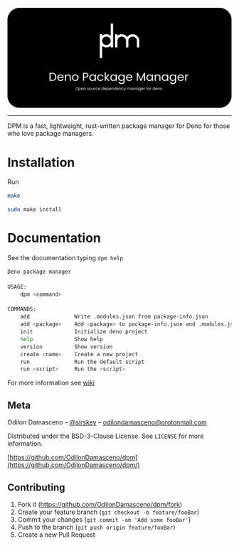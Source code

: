 ![banner](assets/images/banner.png)

---

DPM is a fast, lightweight, rust-written package manager for Deno for those who love package managers.

# Installation

Run

```bash
make
```

```bash
sudo make install
```

# Documentation

See the documentation typing `dpm help`

```bash
Deno package manager

USAGE:
    dpm <command>

COMMANDS:
    add              Write .modules.json from package-info.json
    add <package>    Add <package> to package-info.json and .modules.json
    init             Initialize deno project
    help             Show help
    version          Show version
    create <name>    Create a new project
    run              Run the default script
    run <script>     Run the <script>

```

For more information see [wiki](https://github.com/OdilonDamasceno/dpm/wiki)


## Meta

Odilon Damasceno – [@sirskey](https://twitter.com/sirskey) – odilondamasceno@protonmail.com

Distributed under the BSD-3-Clause License. See ``LICENSE`` for more information.

[https://github.com/OdilonDamasceno/dpm](https://github.com/OdilonDamasceno/dpm/)

## Contributing

1. Fork it (<https://github.com/OdilonDamasceno/dpm/fork>)
2. Create your feature branch (`git checkout -b feature/fooBar`)
3. Commit your changes (`git commit -am 'Add some fooBar'`)
4. Push to the branch (`git push origin feature/fooBar`)
5. Create a new Pull Request